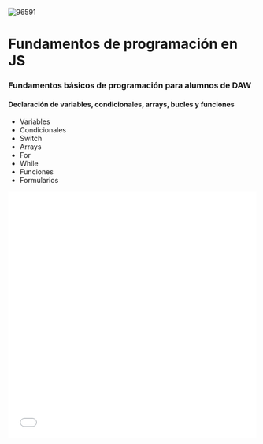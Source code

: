 ![96591](https://user-images.githubusercontent.com/73523406/141286536-bbd4eba6-eb27-47ed-8d1c-d78b05d849fd.jpg)

# Fundamentos de programación en JS

### Fundamentos básicos de programación para alumnos de DAW
#### Declaración de variables, condicionales, arrays, bucles y funciones
- Variables
- Condicionales
- Switch
- Arrays
- For
- While
- Funciones
- Formularios
<iframe width="100%" height="500" src="//jsfiddle.net/joanprofe23/oe7jbqhr/1/embedded/js,html,result/" allowfullscreen="allowfullscreen" allowpaymentrequest frameborder="0"></iframe>
